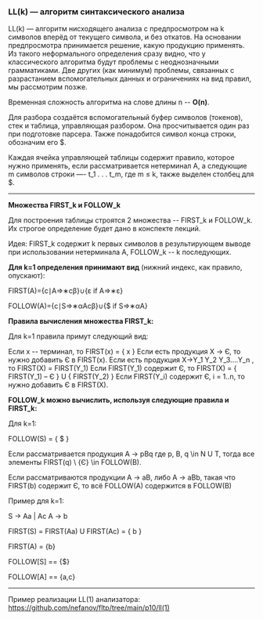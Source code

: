 ### LL(k) — алгоритм синтаксического анализа

LL(k) — алгоритм нисходящего анализа с предпросмотром на k символов вперёд от текущего символа, и без откатов. На основании предпросмотра принимается решение, какую продукцию применять. Из такого неформального определения сразу видно, что у классического алгоритма будут проблемы с неоднозначными грамматиками. Две других (как минимум) проблемы, связанных с разрастанием вспомогательных данных и ограничениях на вид правил, мы рассмотрим позже.

Временная сложность алгоритма на слове длины n -- **O(n)**.

Для разбора создаётся вспомогательный буфер символов (токенов), стек и таблица, управляющая разбором. Она просчитывается один раз при подготовке парсера.
Также понадобится символ конца строки, обозначим его $.

Каждая ячейка управляющей таблицы содержит правило, которое нужно применять, если рассматривается нетерминал A, а следующие m символов строки —- t_1 . . . t_m, где m ≤ k, также выделен столбец для $.
___
**Множества FIRST_k и FOLLOW_k**

Для построения таблицы строятся 2 множества -- FIRST_k и FOLLOW_k. Их строгое определение будет дано в конспекте лекций.

Идея: FIRST_k содержит k первых символов в результирующем выводе при использовании нетерминала A, FOLLOW_k -- k последующих.

**Для k=1 определения принимают вид** (нижний индекс, как правило, опускают):

FIRST(A)={c∣A⇒∗cβ}∪{ε if A⇒∗ε}

FOLLOW(A)={c∣S⇒∗αAcβ}∪{$ if S⇒∗αA}

**Правила вычисления множества FIRST_k:**

Для k=1 правила примут следующий вид:

Если x -- терминал, то FIRST(x) = { x }
Если есть продукция X -> Є, то нужно добавить Є в FIRST(x).
Если есть продукция X->Y_1 Y_2 Y_3….Y_n , то FIRST(X) = FIRST(Y_1)
Если FIRST(Y_1) содержит Є, то FIRST(X) = { FIRST(Y_1) – Є } U { FIRST(Y_2) }
Если FIRST(Y_i) содержит Є,  i = 1..n, то нужно добавить Є в FIRST(X).

**FOLLOW_k можно вычислить, используя следующие правила и FIRST_k:**

Для k=1:

FOLLOW(S) = { $ }

Если рассматривается продукция A -> pBq где p, B, q \in N U T, тогда все элементы FIRST(q) \ {Є} \in FOLLOW(B).

Если рассматриваются продукции A -> aB, либо A -> aBb, такая что FIRST(b) содержит Є, то всё FOLLOW(A) содержится в FOLLOW(B)

Пример для k=1:

S -> Aa | Ac
A -> b

FIRST(S) = FIRST(Aa) U FIRST(Ac) = { b }

FIRST(A) = {b}

FOLLOW[S] == {$}

FOLLOW[A] == {a,c}

___

Пример реализации LL(1) анализатора: https://github.com/nefanov/fltp/tree/main/p10/ll(1)








